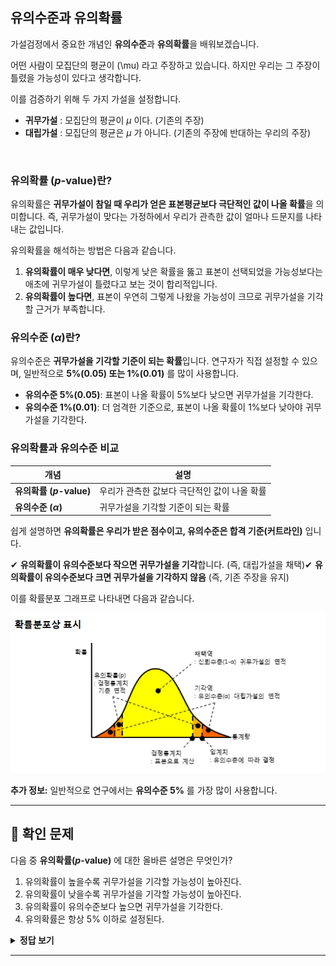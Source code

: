 ## 유의수준과 유의확률

가설검정에서 중요한 개념인 **유의수준**과 **유의확률**을 배워보겠습니다.

어떤 사람이 모집단의 평균이 \(\mu\) 라고 주장하고 있습니다. 하지만 우리는 그 주장이 틀렸을 가능성이 있다고 생각합니다.

이를 검증하기 위해 두 가지 가설을 설정합니다.

- **귀무가설** : 모집단의 평균이 $\mu$ 이다. (기존의 주장)
- **대립가설** : 모집단의 평균은 $\mu$ 가 아니다. (기존의 주장에 반대하는 우리의 주장)


&nbsp;

### 유의확률 ($p$-value)란?

유의확률은 **귀무가설이 참일 때 우리가 얻은 표본평균보다 극단적인 값이 나올 확률**을 의미합니다. 즉, 귀무가설이 맞다는 가정하에서 우리가 관측한 값이 얼마나 드문지를 나타내는 값입니다.

유의확률을 해석하는 방법은 다음과 같습니다.

1. **유의확률이 매우 낮다면**, 이렇게 낮은 확률을 뚫고 표본이 선택되었을 가능성보다는 애초에 귀무가설이 틀렸다고 보는 것이 합리적입니다.
2. **유의확률이 높다면**, 표본이 우연히 그렇게 나왔을 가능성이 크므로 귀무가설을 기각할 근거가 부족합니다.

### 유의수준 ($\alpha$)란?

유의수준은 **귀무가설을 기각할 기준이 되는 확률**입니다. 연구자가 직접 설정할 수 있으며, 일반적으로 **5%(0.05) 또는 1%(0.01)** 를 많이 사용합니다.

- **유의수준 5%(0.05)**: 표본이 나올 확률이 5%보다 낮으면 귀무가설을 기각한다.
- **유의수준 1%(0.01)**: 더 엄격한 기준으로, 표본이 나올 확률이 1%보다 낮아야 귀무가설을 기각한다.

### 유의확률과 유의수준 비교

| 개념 | 설명 |
|------|------|
| **유의확률 ($p$-value)** | 우리가 관측한 값보다 극단적인 값이 나올 확률 |
| **유의수준 ($\alpha$)** | 귀무가설을 기각할 기준이 되는 확률 |

쉽게 설명하면 **유의확률은 우리가 받은 점수이고, 유의수준은 합격 기준(커트라인)** 입니다.

✔ **유의확률이 유의수준보다 작으면 귀무가설을 기각**합니다. (즉, 대립가설을 채택)✔ **유의확률이 유의수준보다 크면 귀무가설을 기각하지 않음** (즉, 기존 주장을 유지)

이를 확률분포 그래프로 나타내면 다음과 같습니다.

![확률분포도](그림9.png)

**추가 정보:** 일반적으로 연구에서는 **유의수준 5%** 를 가장 많이 사용합니다.

---

## 📌 확인 문제

다음 중 **유의확률($p$-value)** 에 대한 올바른 설명은 무엇인가?

1. 유의확률이 높을수록 귀무가설을 기각할 가능성이 높아진다.
2. 유의확률이 낮을수록 귀무가설을 기각할 가능성이 높아진다.
3. 유의확률이 유의수준보다 높으면 귀무가설을 기각한다.
4. 유의확률은 항상 5% 이하로 설정된다.

<details>
<summary><b>정답 보기</b></summary>

**정답: 2. 유의확률이 낮을수록 귀무가설을 기각할 가능성이 높아진다.**

</details>

---
